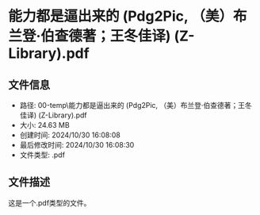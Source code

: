 ﻿# 能力都是逼出来的 (Pdg2Pic, （美）布兰登·伯查德著；王冬佳译) (Z-Library).pdf

## 文件信息
- 路径: 00-temp\能力都是逼出来的 (Pdg2Pic, （美）布兰登·伯查德著；王冬佳译) (Z-Library).pdf
- 大小: 24.63 MB
- 创建时间: 2024/10/30 16:08:08
- 最后修改时间: 2024/10/30 16:08:30
- 文件类型: .pdf

## 文件描述
这是一个.pdf类型的文件。

